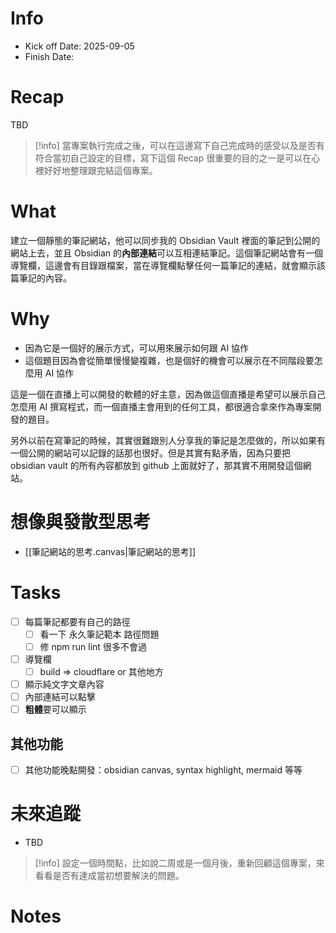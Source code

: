 # Info
- Kick off Date: 2025-09-05
- Finish Date:

# Recap
TBD

> [!info]
> 當專案執行完成之後，可以在這邊寫下自己完成時的感受以及是否有符合當初自己設定的目標，寫下這個 Recap 很重要的目的之一是可以在心裡好好地整理跟完結這個專案。

# What
建立一個靜態的筆記網站，他可以同步我的 Obsidian Vault 裡面的筆記到公開的網站上去，並且 Obsidian 的**內部連結**可以互相連結筆記。這個筆記網站會有一個導覽欄，這邊會有目錄跟檔案，當在導覽欄點擊任何一篇筆記的連結，就會顯示該篇筆記的內容。

# Why
- 因為它是一個好的展示方式，可以用來展示如何跟 AI 協作
- 這個題目因為會從簡單慢慢變複雜，也是個好的機會可以展示在不同階段要怎麼用 AI 協作

這是一個在直播上可以開發的軟體的好主意，因為做這個直播是希望可以展示自己怎麼用 AI 撰寫程式，而一個直播主會用到的任何工具，都很適合拿來作為專案開發的題目。

另外以前在寫筆記的時候，其實很難跟別人分享我的筆記是怎麼做的，所以如果有一個公開的網站可以記錄的話那也很好。但是其實有點矛盾，因為只要把 obsidian vault 的所有內容都放到 github 上面就好了，那其實不用開發這個網站。

# 想像與發散型思考
- [[筆記網站的思考.canvas|筆記網站的思考]]

# Tasks
- [ ] 每篇筆記都要有自己的路徑
	- [ ] 看一下 永久筆記範本 路徑問題
	- [ ] 修 npm run lint 很多不會過
- [ ] 導覽欄
	- [ ] build => cloudflare or 其他地方
- [ ] 顯示純文字文章內容
- [ ] 內部連結可以點擊
- [ ] **粗體**要可以顯示

## 其他功能
- [ ] 其他功能晚點開發：obsidian canvas, syntax highlight, mermaid 等等

# 未來追蹤
- TBD

> [!info]
> 設定一個時間點，比如說二周或是一個月後，重新回顧這個專案，來看看是否有達成當初想要解決的問題。

# Notes
